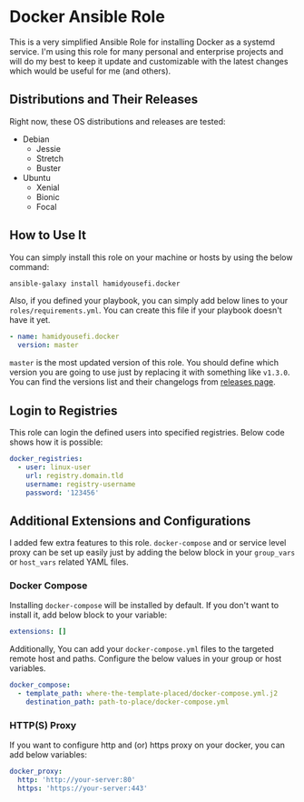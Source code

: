 # Docker Ansible Role
This is a very simplified Ansible Role for installing Docker as a systemd service.
I'm using this role for many personal and enterprise projects and will do my best to keep it
update and customizable with the latest changes which would be useful for me (and others).

## Distributions and Their Releases
Right now, these OS distributions and releases are tested:
- Debian
    - Jessie
    - Stretch
    - Buster
- Ubuntu
    - Xenial
    - Bionic
    - Focal
    
## How to Use It
You can simply install this role on your machine or hosts by using the below command:
```bash
ansible-galaxy install hamidyousefi.docker
```
Also, if you defined your playbook, you can simply add below lines to your `roles/requirements.yml`.
You can create this file if your playbook doesn't have it yet.
```yaml
- name: hamidyousefi.docker
  version: master
```
`master` is the most updated version of this role. You should 
define which version you are going to use just by replacing it with something like `v1.3.0`.
You can find the versions list and their changelogs from 
[releases page](https://github.com/hamidyousefi/ansible-docker/releases).

## Login to Registries
This role can login the defined users into specified registries. Below code shows how it is possible:
```yaml
docker_registries:
  - user: linux-user
    url: registry.domain.tld
    username: registry-username
    password: '123456'
```

## Additional Extensions and Configurations
I added few extra features to this role. `docker-compose` and or service level proxy can be set up easily just
by adding the below block in your `group_vars` or `host_vars` related YAML files.

### Docker Compose
Installing `docker-compose` will be installed by default. If you don't want to install it, add below block to
your variable:
```yaml
extensions: []
```
Additionally, You can add your `docker-compose.yml` files to the targeted remote host and paths.
Configure the below values in your group or host variables.
```yaml
docker_compose:
  - template_path: where-the-template-placed/docker-compose.yml.j2
    destination_path: path-to-place/docker-compose.yml
```

### HTTP(S) Proxy
If you want to configure http and (or) https proxy on your docker, you can add below
variables:
```yaml
docker_proxy:
  http: 'http://your-server:80'
  https: 'https://your-server:443'
```
